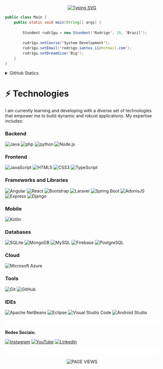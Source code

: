 <div align="center"><a href="https://git.io/typing-svg"><img src="https://readme-typing-svg.demolab.com?font=Helvetica&size=50&duration=2000&pause=500&color=F79715&background=000000&center=true&vCenter=true&width=600&height=70&lines=Luiz+Gustavo's+Profile" alt="Typing SVG" /></a></div>

```java
public class Main {
    public static void main(String[] args) {
        
        Stundent rudr1gu = new Stundent('Rodrigo', 28, 'Brazil');

        rudr1gu.setCourse('System Development');
        rudr1gu.setEmail('rodrigo.santos.ii@hotmail.com');
        rudr1gu.setDreamSize('Big');
    }
}
```

<details>
    <summary>GitHub Statics</summary>
    <div align="center">
      <img src="https://github-readme-stats.vercel.app/api?username=rudr1gu&hide_title=false&hide_rank=false&show_icons=true&include_all_commits=true&count_private=true&disable_animations=false&theme=dark&locale=en&hide_border=false&order=1" height="150" alt="stats graph"  />
      <img src="https://github-readme-stats.vercel.app/api/top-langs?username=rudr1gu&locale=en&hide_title=true&layout=compact&card_width=320&langs_count=8&theme=dark&hide_border=false&order=2" height="150" alt="languages graph"  />
      <img src="https://github-profile-trophy.vercel.app?username=rudr1gu&theme=gitdimmed&column=-1&row=1&margin-w=8&margin-h=8&no-bg=true&no-frame=true&order=5"  alt="trophy graph"  />
    </div>
</details>

# ⚡ Technologies
I am currently learning and developing with a diverse set of technologies that empower me to build dynamic and robust applications. My expertise includes:

### Backend

![Java](https://img.shields.io/badge/Java-%23ED8B00.svg?style=flat-square&logo=openjdk&logoColor=white)
![php](https://img.shields.io/badge/-PHP-777BB3?style=flat-square&logo=php&logoColor=white)
![python](https://img.shields.io/badge/-Python-3776AB?style=flat-square&logo=python&logoColor=FFD43B)
![Node.js](https://img.shields.io/badge/-NodeJS-339933?style=flat-square&logo=node.js&logoColor=white)


### Frontend
![JavaScript](https://img.shields.io/badge/-JavaScript-black?style=flat-square&logo=javascript)
![HTML5](https://img.shields.io/badge/-HTML5-E34F26?style=flat-square&logo=html5&logoColor=white)
![CSS3](https://img.shields.io/badge/-CSS3-1572B6?style=flat-square&logo=css3)
![TypeScript](https://img.shields.io/badge/-TypeScript-007ACC?style=flat-square&logo=typescript&logoColor=white)

### Frameworks and Libraries
![Angular](https://img.shields.io/badge/-Angular-DD0031?style=flat-square&logo=angular)
![React](https://img.shields.io/badge/-React%20JS-333333?style=flat-square&logo=react)
![Bootstrap](https://img.shields.io/badge/-Bootstrap-563D7C?style=flat-square&logo=bootstrap)
![Laravel](https://img.shields.io/badge/-Laravel-FF2D20?style=flat-square&logo=laravel&logoColor=white)
![Spring Boot](https://img.shields.io/badge/Spring%20Boot-6DB33F?style=flat-square&logo=springboot&logoColor=fff)
![AdonisJS](https://img.shields.io/badge/-AdonisJS-2296F3?style=flat-square&logo=adonisjs&logoColor=white)
![Express](https://img.shields.io/badge/-Express-444444?style=flat-square&logo=express&logoColor=white)
![Django](https://img.shields.io/badge/Django-092E20?style=flat-square&logo=django&logoColor=white)


### Mobile
![Kotlin](https://img.shields.io/badge/-Kotlin-7F52B2?style=flat-square&logo=kotlin&logoColor=white)

### Databases
![SQLite](https://img.shields.io/badge/-SQLite-003B57?style=flat-square&logo=sqlite&logoColor=white)
![MongoDB](https://img.shields.io/badge/-MongoDB-47A248?style=flat-square&logo=mongodb&logoColor=white)
![MySQL](https://img.shields.io/badge/-MySQL-4479A1?style=flat-square&logo=mysql&logoColor=white)
![Firebase](https://img.shields.io/badge/-Firebase-F57C00?style=flat-square&logo=firebase&logoColor=white)
![PostgreSQL](https://img.shields.io/badge/Postgres-%23316192.svg?style=flat-square&logo=postgresql&logoColor=white)

### Cloud
![Microsoft Azure](https://img.shields.io/badge/Microsoft%20Azure-0089D6?style=flat-square&logo=microsoft&logoColor=white)



### Tools
![Git](https://img.shields.io/badge/-Git-F05032?style=flat-square&logo=git&logoColor=white)
![GitHub](https://img.shields.io/badge/-GitHub-181717?style=flat-square&logo=github)

### IDEs
![Apache NetBeans](https://img.shields.io/badge/-Apache%20NetBeans-1B6AC6?style=flat-square&logo=apache-netbeans-ide&logoColor=white)
![Eclipse](https://img.shields.io/badge/-Eclipse-2C2255?style=flat-square&logo=eclipse&logoColor=white)
![Visual Studio Code](https://img.shields.io/badge/Visual%20Studio%20Code-007ACC?style=flat-square&logo=visualstudio&logoColor=white)
![Android Studio](https://img.shields.io/badge/-Android%20Studio-3DDC84?style=flat-square&logo=android-studio&logoColor=white)

<p align="center">
  <img src="https://github.com/harilvfs/assets/blob/main/github-gifs/212284100-561aa473-3905-4a80-b561-0d28506553ee.gif">
</p>

**Redes Sociais:**

[![Instagram](https://img.shields.io/badge/@rudr1gu-E4405F?style=flat-square&logo=instagram&logoColor=white)](https://instagram.com/rudr1gu)
[![YouTube](https://img.shields.io/badge/Rudr1gu-FF0000?style=flat-square&logo=youtube&logoColor=white)](https://youtube.com/@rudr1gu)
[![LinkedIn](https://img.shields.io/badge/LinkedIn-0077B5?style=flat-square&logo=linkedin&logoColor=white)](https://linkedin.com/in/rudr1gu)


<p align="center">
  <img src="https://github.com/harilvfs/assets/blob/main/github-gifs/212284100-561aa473-3905-4a80-b561-0d28506553ee.gif">
</p>

<p align="center">
  <img src="https://komarev.com/ghpvc/?username=rudr1gu&label=PAGE+VIEWS&style=for-the-badge&color=blueviolet" alt="PAGE VIEWS">
</p>
